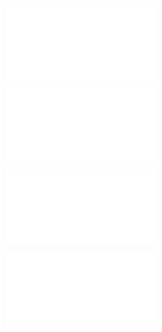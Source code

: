 ![@](steps/prompt.6eaf8fdd.md)

![@](steps/file.50724d42.md)

![@](steps/file.174e3d5c.md)

![@](steps/file.0bf8579a.md)
